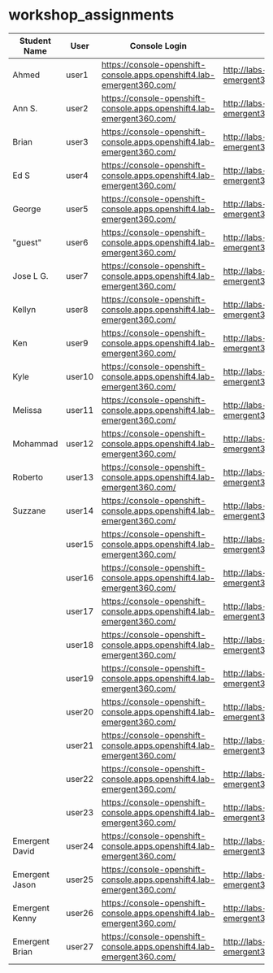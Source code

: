 # workshop_assignments
Student Name | User | Console Login | Lab Instructions
------------ | ---------------| ---------- | -------------
 |Ahmed| user1 | https://console-openshift-console.apps.openshift4.lab-emergent360.com/ | http://labs-emergent360.com/workshops/openshift_4_101/
 |Ann S.| user2 | https://console-openshift-console.apps.openshift4.lab-emergent360.com/ | http://labs-emergent360.com/workshops/openshift_4_101/
 |Brian| user3 | https://console-openshift-console.apps.openshift4.lab-emergent360.com/ | http://labs-emergent360.com/workshops/openshift_4_101/
 |Ed S|user4 | https://console-openshift-console.apps.openshift4.lab-emergent360.com/ | http://labs-emergent360.com/workshops/openshift_4_101/
 |George| user5 | https://console-openshift-console.apps.openshift4.lab-emergent360.com/ | http://labs-emergent360.com/workshops/openshift_4_101/
 |"guest"| user6 | https://console-openshift-console.apps.openshift4.lab-emergent360.com/ | http://labs-emergent360.com/workshops/openshift_4_101/
 |Jose L G.| user7 | https://console-openshift-console.apps.openshift4.lab-emergent360.com/ | http://labs-emergent360.com/workshops/openshift_4_101/
 |Kellyn| user8 | https://console-openshift-console.apps.openshift4.lab-emergent360.com/ | http://labs-emergent360.com/workshops/openshift_4_101/
 |Ken| user9 | https://console-openshift-console.apps.openshift4.lab-emergent360.com/ | http://labs-emergent360.com/workshops/openshift_4_101/
 |Kyle| user10 | https://console-openshift-console.apps.openshift4.lab-emergent360.com/ | http://labs-emergent360.com/workshops/openshift_4_101/
 |Melissa| user11 | https://console-openshift-console.apps.openshift4.lab-emergent360.com/ | http://labs-emergent360.com/workshops/openshift_4_101/
 |Mohammad| user12 | https://console-openshift-console.apps.openshift4.lab-emergent360.com/ | http://labs-emergent360.com/workshops/openshift_4_101/
 |Roberto| user13 | https://console-openshift-console.apps.openshift4.lab-emergent360.com/ | http://labs-emergent360.com/workshops/openshift_4_101/
 |Suzzane| user14 | https://console-openshift-console.apps.openshift4.lab-emergent360.com/ | http://labs-emergent360.com/workshops/openshift_4_101/
 || user15 | https://console-openshift-console.apps.openshift4.lab-emergent360.com/ | http://labs-emergent360.com/workshops/openshift_4_101/
 || user16 | https://console-openshift-console.apps.openshift4.lab-emergent360.com/ | http://labs-emergent360.com/workshops/openshift_4_101/
 || user17 | https://console-openshift-console.apps.openshift4.lab-emergent360.com/ | http://labs-emergent360.com/workshops/openshift_4_101/
 || user18 | https://console-openshift-console.apps.openshift4.lab-emergent360.com/ | http://labs-emergent360.com/workshops/openshift_4_101/
 || user19 | https://console-openshift-console.apps.openshift4.lab-emergent360.com/ | http://labs-emergent360.com/workshops/openshift_4_101/
 || user20 | https://console-openshift-console.apps.openshift4.lab-emergent360.com/ | http://labs-emergent360.com/workshops/openshift_4_101/
 || user21 | https://console-openshift-console.apps.openshift4.lab-emergent360.com/ | http://labs-emergent360.com/workshops/openshift_4_101/
 || user22 | https://console-openshift-console.apps.openshift4.lab-emergent360.com/ | http://labs-emergent360.com/workshops/openshift_4_101/
 || user23 | https://console-openshift-console.apps.openshift4.lab-emergent360.com/ | http://labs-emergent360.com/workshops/openshift_4_101/
 |Emergent David| user24 | https://console-openshift-console.apps.openshift4.lab-emergent360.com/ | http://labs-emergent360.com/workshops/openshift_4_101/
 |Emergent Jason| user25 | https://console-openshift-console.apps.openshift4.lab-emergent360.com/ | http://labs-emergent360.com/workshops/openshift_4_101/
 |Emergent Kenny| user26 | https://console-openshift-console.apps.openshift4.lab-emergent360.com/ | http://labs-emergent360.com/workshops/openshift_4_101/
 |Emergent Brian| user27 | https://console-openshift-console.apps.openshift4.lab-emergent360.com/ | http://labs-emergent360.com/workshops/openshift_4_101/
